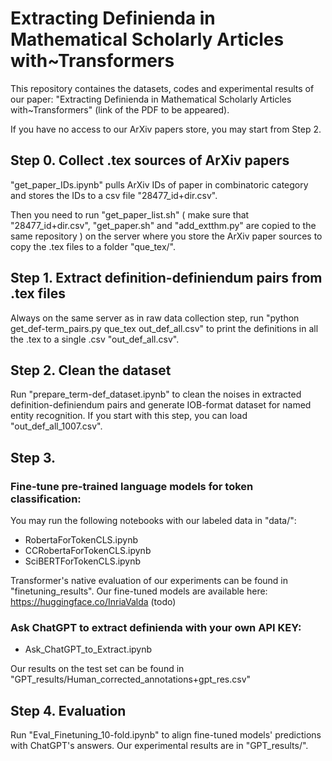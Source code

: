 # Extracting Definienda in Mathematical Scholarly Articles with~Transformers



This repository containes the datasets, codes and experimental results of our paper: "Extracting Definienda in Mathematical Scholarly Articles with~Transformers" (link of the PDF to be appeared).

If you have no access to our ArXiv papers store, you may start from Step 2.

## Step 0. Collect .tex sources of ArXiv papers

"get_paper_IDs.ipynb" pulls ArXiv IDs of paper in combinatoric category and stores the IDs to a csv file "28477_id+dir.csv".

Then you need to run "get_paper_list.sh" ( make sure that "28477_id+dir.csv", "get_paper.sh" and "add_extthm.py" are copied to the same repository ) on the server where you store the ArXiv paper sources to copy the .tex files to a folder "que_tex/".


## Step 1. Extract definition-definiendum pairs from .tex files

Always on the same server as in raw data collection step, run "python get_def-term_pairs.py que_tex out_def_all.csv" to print the definitions in all the .tex to a single .csv "out_def_all.csv". 

## Step 2. Clean the dataset

Run "prepare_term-def_dataset.ipynb" to clean the noises in extracted definition-definiendum pairs and generate IOB-format dataset for named entity recognition. If you start with this step, you can load "out_def_all_1007.csv".


## Step 3.

### Fine-tune pre-trained language models for token classification:

You may run the following notebooks with our labeled data in "data/":

- RobertaForTokenCLS.ipynb
- CCRobertaForTokenCLS.ipynb
- SciBERTForTokenCLS.ipynb

Transformer's native evaluation of our experiments can be found in "finetuning_results".
Our fine-tuned models are available here: https://huggingface.co/InriaValda (todo)


### Ask ChatGPT to extract definienda with your own API KEY:

- Ask_ChatGPT_to_Extract.ipynb 

Our results on the test set can be found in "GPT_results/Human_corrected_annotations+gpt_res.csv"

## Step 4. Evaluation

Run "Eval_Finetuning_10-fold.ipynb" to align fine-tuned models' predictions with ChatGPT's answers. 
Our experimental results are in "GPT_results/".



